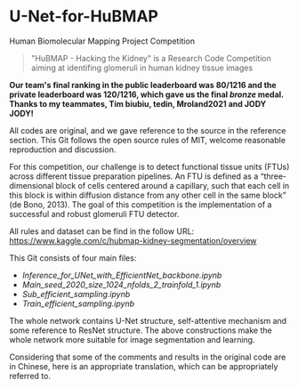 # U-Net-for-HuBMAP
Human Biomolecular Mapping Project Competition
>"HuBMAP - Hacking the Kidney" is a Research Code Competition aiming at identifing glomeruli in human kidney tissue images

**Our team's final ranking in the public leaderboard was 80/1216 and the private leaderboard was 120/1216, which gave us the final *bronze* medal. Thanks to my teammates, Tim biubiu, tedin, Mroland2021 and JODY JODY!**

All codes are original, and we gave reference to the source in the reference section. This Git follows the open source rules of MIT, welcome reasonable reproduction and discussion.

For this competition, our challenge is to detect functional tissue units (FTUs) across different tissue preparation pipelines. An FTU is defined as a “three-dimensional block of cells centered around a capillary, such that each cell in this block is within diffusion distance from any other cell in the same block” (de Bono, 2013). The goal of this competition is the implementation of a successful and robust glomeruli FTU detector.

All rules and dataset can be find in the follow URL: https://www.kaggle.com/c/hubmap-kidney-segmentation/overview

This Git consists of four main files: 
+ *Inference_for_UNet_with_EfficientNet_backbone.ipynb*
+ *Main_seed_2020_size_1024_nfolds_2_trainfold_1.ipynb*
+ *Sub_efficient_sampling.ipynb*
+ *Train_efficient_sampling.ipynb*

The whole network contains U-Net structure, self-attentive mechanism and some reference to ResNet structure. The above constructions make the whole network more suitable for image segmentation and learning.

Considering that some of the comments and results in the original code are in Chinese, here is an appropriate translation, which can be appropriately referred to.
